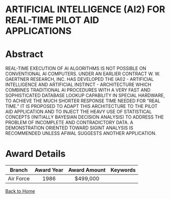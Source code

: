 
ARTIFICIAL INTELLIGENCE (AI2) FOR REAL-TIME PILOT AID APPLICATIONS
==================================================================

# Abstract


REAL-TIME EXECUTION OF AI ALGORITHMS IS NOT POSSIBLE ON CONVENTIONAL AI COMPUTERS. UNDER AN EARLIER CONTRACT W. W. GAERTNER RESEARCH, INC. HAS DEVELOPED THE (AI)2 - ARTIFICIAL INTELLIGENCE AND ARTIFICIAL INSTINCT - ARCHITECTURE WHICH COMBINES TRADITIONAL AI PROCEDURES WITH A VERY FAST AND SOPHISTICATED DATABASE LOOKUP CAPABILITY IN SPECIAL HARDWARE, TO ACHIEVE THE MUCH SHORTER RESPONSE TIME NEEDED FOR &quot;REAL TIME.&quot; IT IS PROPOSED TO ADAPT THIS ARCHITECTURE TO THE PILOT AID APPLICATION AND TO INJECT THE HEAVY USE OF STATISTICAL CONCEPTS (INITIALLY BAYESIAN DECISION ANALYSIS) TO ADDRESS THE PROBLEM OF INCOMPLETE AND CONTRADICTORY DATA. A DEMONSTRATION ORIENTED TOWARD SIGINT ANALYSIS IS RECOMMENDED UNLESS AFWAL SUGGESTS ANOTHER APPLICATION.  

# Award Details

|Branch|Award Year|Award Amount|Keywords|
| :---: | :---: | :---: | :---: |
|Air Force|1986|$499,000||
  
  


[Back to Home](https://github.com/chrischow/dod_sbir_awards)